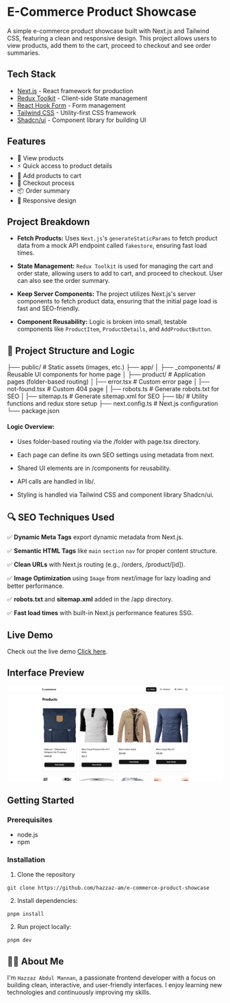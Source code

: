 # E-Commerce Product Showcase

A simple e-commerce product showcase built with Next.js and Tailwind CSS, featuring a clean and responsive design. This project allows users to view products, add them to the cart, proceed to checkout and see order summaries.

## Tech Stack

- [Next.js](https://nextjs.org/) - React framework for production
- [Redux Toolkit](https://redux-toolkit.js.org/) - Client-side State management
- [React Hook Form](https://react-hook-form.com/) - Form management
- [Tailwind CSS](https://tailwindcss.com/) - Utility-first CSS framework
- [Shadcn/ui](https://ui.shadcn.com/) - Component library for building UI

## Features

- 📝 View products
- ⚡ Quick access to product details
- 🛒 Add products to cart
- 🏁 Checkout process
- 📦 Order summary
- 💅 Responsive design

## Project Breakdown

- **Fetch Products:** Uses `Next.js`'s `generateStaticParams` to fetch product data from a mock API endpoint called `fakestore`, ensuring fast load times.

- **State Management:** `Redux Toolkit` is used for managing the cart and order state, allowing users to add to cart, and proceed to checkout. User can also see the order summary.

- **Keep Server Components:** The project utilizes Next.js's server components to fetch product data, ensuring that the initial page load is fast and SEO-friendly.

- **Component Reusability:** Logic is broken into small, testable components like `ProductItem`, `ProductDetails`, and `AddProductButton`.

## 📁 Project Structure and Logic

├── public/               # Static assets (images, etc.)
├── app/
│   ├── _components/       # Reusable UI components for home page
│   ├── product/            # Application pages (folder-based routing)
│   |── error.tsx         # Custom error page
│   |── not-found.tsx     # Custom 404 page
│   |── robots.ts        # Generate robots.txt for SEO
│   |── sitemap.ts       # Generate sitemap.xml for SEO
├── lib/                  # Utility functions and redux store setup
├── next.config.ts        # Next.js configuration
└── package.json

#### Logic Overview:

- Uses folder-based routing via the /folder with page.tsx directory.

- Each page can define its own SEO settings using metadata from next.

- Shared UI elements are in /components for reusability.

- API calls are handled in lib/.

- Styling is handled via Tailwind CSS and component library Shadcn/ui.


## 🔍 SEO Techniques Used

✅ **Dynamic Meta Tags** export dynamic metadata from Next.js.

✅ **Semantic HTML Tags** like `main` `section` `nav` for proper content structure.

✅ **Clean URLs** with Next.js routing (e.g., /orders, /product/[id]).

✅ **Image Optimization** using `Image` from next/image for lazy loading and better performance.

✅ **robots.txt** and **sitemap.xml** added in the /app directory.

✅ **Fast load times** with built-in Next.js performance features SSG.



## Live Demo

Check out the live demo [Click here](https://e-commerce-product-showcase-puce.vercel.app).

## Interface Preview

![Interface Preview](/public/preview.png)

## Getting Started

### Prerequisites

- node.js
- npm

### Installation

1. Clone the repository

```
git clone https://github.com/hazzaz-am/e-commerce-product-showcase
```

2. Install dependencies:

```
pnpm install
```

2. Run project locally:

```
pnpm dev
```

## 🙋‍♂️ About Me

I'm `Hazzaz Abdul Mannan`, a passionate frontend developer with a focus on building clean, interactive, and user-friendly interfaces. I enjoy learning new technologies and continuously improving my skills.
